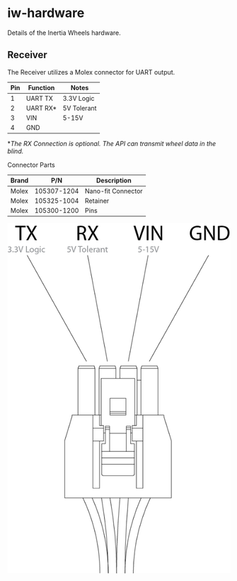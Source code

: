 # iw-hardware

Details of the Inertia Wheels hardware.

## Receiver
The Receiver utilizes a Molex connector for UART output. 

| Pin | Function | Notes       |
|-----|----------|-------------|
| 1   | UART TX  | 3.3V Logic  |
| 2   | UART RX*  | 5V Tolerant |
| 3   | VIN      | 5-15V       |
| 4   | GND      |             |

**The RX Connection is optional. The API can transmit wheel data in the blind.*

Connector Parts

| Brand | P/N         | Description        |
|-------|-------------|--------------------|
| Molex | 105307-1204 | Nano-fit Connector |
| Molex | 105325-1004 | Retainer           |
| Molex | 105300-1200 | Pins               |

![RX Pin Out](https://raw.githubusercontent.com/nodofilm/iw-hardware/master/Receiver%20Molex%20Pin%20Out.png)
